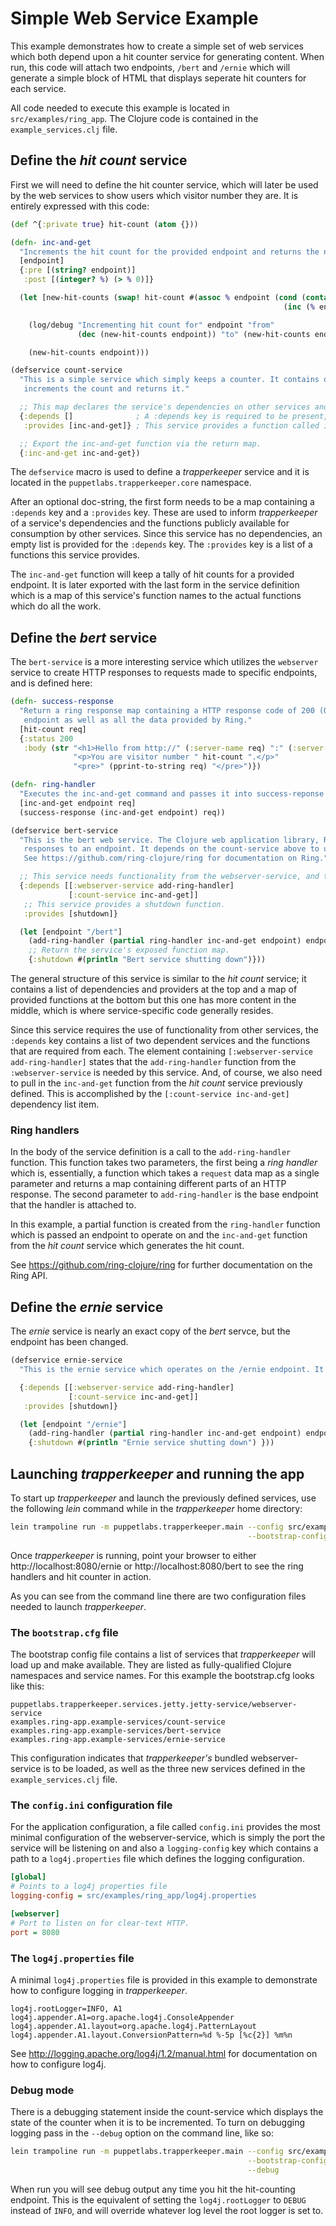# Simple Web Service Example #

This example demonstrates how to create a simple set of web services which both depend upon a hit counter service for
generating content. When run, this code will attach two endpoints, `/bert` and `/ernie` which will generate a simple
block of HTML that displays seperate hit counters for each service.

All code needed to execute this example is located in `src/examples/ring_app`. The Clojure code is
contained in the `example_services.clj` file.

## Define the _hit count_ service ##

First we will need to define the hit counter service, which will later be used by the web services to show users which
visitor number they are. It is entirely expressed with this code:

```clojure
(def ^{:private true} hit-count (atom {}))

(defn- inc-and-get
  "Increments the hit count for the provided endpoint and returns the new hit count."
  [endpoint]
  {:pre [(string? endpoint)]
   :post [(integer? %) (> % 0)]}

  (let [new-hit-counts (swap! hit-count #(assoc % endpoint (cond (contains? % endpoint)
                                                             (inc (% endpoint)) :else 1)))]

    (log/debug "Incrementing hit count for" endpoint "from"
               (dec (new-hit-counts endpoint)) "to" (new-hit-counts endpoint))

    (new-hit-counts endpoint)))

(defservice count-service
  "This is a simple service which simply keeps a counter. It contains one function, inc-and-get, which
   increments the count and returns it."

  ;; This map declares the service's dependencies on other services and their functions,
  {:depends []              ; A :depends key is required to be present, even if it is empty.
   :provides [inc-and-get]} ; This service provides a function called inc-and-get.

  ;; Export the inc-and-get function via the return map.
  {:inc-and-get inc-and-get})
```

The `defservice` macro is used to define a _trapperkeeper_ service and it is located in the
`puppetlabs.trapperkeeper.core` namespace.

After an optional doc-string, the first form needs to be a map containing a `:depends` key and a `:provides` key. These
are used to inform _trapperkeeper_ of a service's dependencies and the functions publicly available for consumption by
other services. Since this service has no dependencies, an empty list is provided for the `:depends` key. The
`:provides` key is a list of a functions this service provides.

The `inc-and-get` function will keep a tally of hit counts for a provided endpoint. It
is later exported with the last form in the service definition which is a map of this service's function names to the
actual functions which do all the work. 

## Define the _bert_ service ##

The `bert-service` is a more interesting service which utilizes the `webserver` service to create HTTP
responses to requests made to specific endpoints, and is defined here:

```clojure
(defn- success-response
  "Return a ring response map containing a HTTP response code of 200 (OK) and HTML which displays the hitcount on this
   endpoint as well as all the data provided by Ring."
  [hit-count req]
  {:status 200
   :body (str "<h1>Hello from http://" (:server-name req) ":" (:server-port req) (:uri req) "</h1>"
              "<p>You are visitor number " hit-count ".</p>"
              "<pre>" (pprint-to-string req) "</pre>")})

(defn- ring-handler
  "Executes the inc-and-get command and passes it into success-reponse which generates a ring response."
  [inc-and-get endpoint req]
  (success-response (inc-and-get endpoint) req))

(defservice bert-service
  "This is the bert web service. The Clojure web application library, Ring, is used to create simple
   responses to an endpoint. It depends on the count-service above to use as a primitive hit counter.
   See https://github.com/ring-clojure/ring for documentation on Ring."

  ;; This service needs functionality from the webserver-service, and the count service.
  {:depends [[:webserver-service add-ring-handler]
             [:count-service inc-and-get]]
   ;; This service provides a shutdown function.
   :provides [shutdown]}

  (let [endpoint "/bert"]
    (add-ring-handler (partial ring-handler inc-and-get endpoint) endpoint)
    ;; Return the service's exposed function map.
    {:shutdown #(println "Bert service shutting down")}))
```

The general structure of this service is similar to the _hit count_ service; it contains a list of dependencies and
providers at the top and a map of provided functions at the bottom but this one has more content in the middle, which is
where service-specific code generally resides.

Since this service requires the use of functionality from other services, the `:depends` key contains a list of two
dependent services and the functions that are required from each. The element containing
`[:webserver-service add-ring-handler]` states that the `add-ring-handler` function from the
`:webserver-service` is needed by this service. And, of course, we also need to pull in the `inc-and-get` function
from the _hit count_ service previously defined. This is accomplished by the `[:count-service inc-and-get]` dependency
list item.

### Ring handlers ###

In the body of the service definition is a call to the `add-ring-handler` function. This function takes two
parameters, the first being a _ring handler_ which is, essentially, a function which takes a `request` data map as a
single parameter and returns a map containing different parts of an HTTP response.  The second parameter to
`add-ring-handler` is the base endpoint that the handler is attached to.

In this example, a partial function is created from the `ring-handler` function which is passed an endpoint to operate
on and the `inc-and-get` function from the _hit count_ service which generates the hit count.

See https://github.com/ring-clojure/ring for further documentation on the Ring API.

## Define the _ernie_ service ##

The _ernie_ service is nearly an exact copy of the _bert_ servce, but the endpoint has been changed.

```clojure
(defservice ernie-service
  "This is the ernie service which operates on the /ernie endpoint. It is essentially identical to the bert service."

  {:depends [[:webserver-service add-ring-handler]
             [:count-service inc-and-get]]
   :provides [shutdown]}

  (let [endpoint "/ernie"]
    (add-ring-handler (partial ring-handler inc-and-get endpoint) endpoint)
    {:shutdown #(println "Ernie service shutting down") }))
```


## Launching _trapperkeeper_ and running the app ##

To start up _trapperkeeper_ and launch the previously defined services, use the following _lein_ command while in the
_trapperkeeper_ home directory:

```sh
lein trampoline run -m puppetlabs.trapperkeeper.main --config src/examples/ring_app/config.ini \
                                                     --bootstrap-config src/examples/ring_app/bootstrap.cfg
```

Once _trapperkeeper_ is running, point your browser to either http://localhost:8080/ernie or http://localhost:8080/bert
to see the ring handlers and hit counter in action.

As you can see from the command line there are two configuration files needed to launch _trapperkeeper_.

### The `bootstrap.cfg` file ###

The bootstrap config file contains a list of services that _trapperkeeper_ will load up and make available. They are
listed as fully-qualified Clojure namespaces and service names. For this example the bootstrap.cfg looks like this:

```
puppetlabs.trapperkeeper.services.jetty.jetty-service/webserver-service
examples.ring-app.example-services/count-service
examples.ring-app.example-services/bert-service
examples.ring-app.example-services/ernie-service
``` 

This configuration indicates that _trapperkeeper's_ bundled webserver-service is to be loaded, as well as the three new
services defined in the `example_services.clj` file.

### The `config.ini` configuration file ###

For the application configuration, a file called `config.ini` provides the most minimal configuration of the
webserver-service, which is simply the port the service will be listening on and also a `logging-config` key which
contains a path to a `log4j.properties` file which defines the logging configuration.

```ini
[global]
# Points to a log4j properties file
logging-config = src/examples/ring_app/log4j.properties

[webserver]
# Port to listen on for clear-text HTTP.
port = 8080
```

### The `log4j.properties` file ###

A minimal `log4j.properties` file is provided in this example to demonstrate how to configure logging in
_trapperkeeper_.

```properties
log4j.rootLogger=INFO, A1
log4j.appender.A1=org.apache.log4j.ConsoleAppender
log4j.appender.A1.layout=org.apache.log4j.PatternLayout
log4j.appender.A1.layout.ConversionPattern=%d %-5p [%c{2}] %m%n
```

See http://logging.apache.org/log4j/1.2/manual.html for documentation on how to configure log4j.

### Debug mode ###

There is a debugging statement inside the count-service which displays the state of the counter when it is
to be incremented. To turn on debugging logging pass in the `--debug` option on the command line, like so:

```sh
lein trampoline run -m puppetlabs.trapperkeeper.main --config src/examples/ring_app/config.ini \
                                                     --bootstrap-config src/examples/ring_app/bootstrap.cfg \
                                                     --debug
```

When run you will see debug output any time you hit the hit-counting endpoint. This is the equivalent of setting the
`log4j.rootLogger` to `DEBUG` instead of `INFO`, and will override whatever log level the root logger is set to.